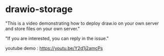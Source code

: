 # drawio-storage

"This is a video demonstrating how to deploy draw.io on your own server and store files on your own server."

"If you are interested, you can reply in the issue."

youtube demo : https://youtu.be/Y2d1j2amcPs
